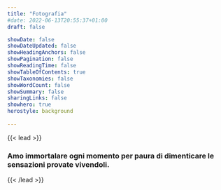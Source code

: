```yaml
---
title: "Fotografia"
#date: 2022-06-13T20:55:37+01:00
draft: false

showDate: false
showDateUpdated: false
showHeadingAnchors: false
showPagination: false
showReadingTime: false
showTableOfContents: true
showTaxonomies: false
showWordCount: false
showSummary: false
sharingLinks: false
showhero: true
herostyle: background 
 
---
```


{{< lead >}}
### Amo immortalare ogni momento per paura di dimenticare le sensazioni provate vivendoli.
{{< /lead >}}


